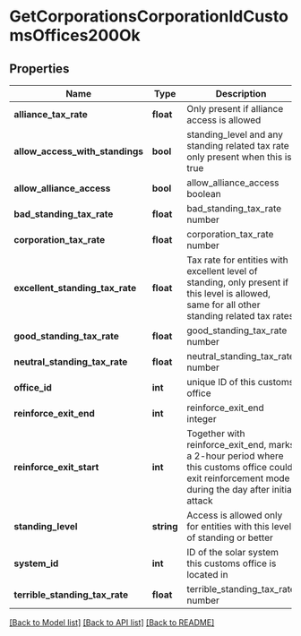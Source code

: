 # GetCorporationsCorporationIdCustomsOffices200Ok

## Properties
Name | Type | Description | Notes
------------ | ------------- | ------------- | -------------
**alliance_tax_rate** | **float** | Only present if alliance access is allowed | [optional] 
**allow_access_with_standings** | **bool** | standing_level and any standing related tax rate only present when this is true | 
**allow_alliance_access** | **bool** | allow_alliance_access boolean | 
**bad_standing_tax_rate** | **float** | bad_standing_tax_rate number | [optional] 
**corporation_tax_rate** | **float** | corporation_tax_rate number | [optional] 
**excellent_standing_tax_rate** | **float** | Tax rate for entities with excellent level of standing, only present if this level is allowed, same for all other standing related tax rates | [optional] 
**good_standing_tax_rate** | **float** | good_standing_tax_rate number | [optional] 
**neutral_standing_tax_rate** | **float** | neutral_standing_tax_rate number | [optional] 
**office_id** | **int** | unique ID of this customs office | 
**reinforce_exit_end** | **int** | reinforce_exit_end integer | 
**reinforce_exit_start** | **int** | Together with reinforce_exit_end, marks a 2-hour period where this customs office could exit reinforcement mode during the day after initial attack | 
**standing_level** | **string** | Access is allowed only for entities with this level of standing or better | [optional] 
**system_id** | **int** | ID of the solar system this customs office is located in | 
**terrible_standing_tax_rate** | **float** | terrible_standing_tax_rate number | [optional] 

[[Back to Model list]](../README.md#documentation-for-models) [[Back to API list]](../README.md#documentation-for-api-endpoints) [[Back to README]](../README.md)


